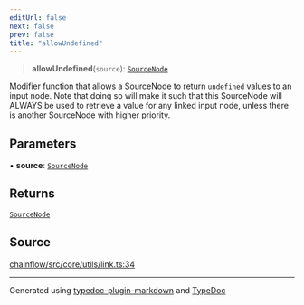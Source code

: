 ```yaml
---
editUrl: false
next: false
prev: false
title: "allowUndefined"
---
```


> **allowUndefined**(`source`): [`SourceNode`](/api/core/sourcenode/interfaces/sourcenode/)

Modifier function that allows a SourceNode to return `undefined` values to an input node.
Note that doing so will make it such that this SourceNode will ALWAYS be used to retrieve
a value for any linked input node, unless there is another SourceNode with higher priority.

## Parameters

• **source**: [`SourceNode`](/api/core/sourcenode/interfaces/sourcenode/)

## Returns

[`SourceNode`](/api/core/sourcenode/interfaces/sourcenode/)

## Source

[chainflow/src/core/utils/link.ts:34](https://github.com/edwinlzs/chainflow/blob/a27a974/src/core/utils/link.ts#L34)

***

Generated using [typedoc-plugin-markdown](https://www.npmjs.com/package/typedoc-plugin-markdown) and [TypeDoc](https://typedoc.org/)
